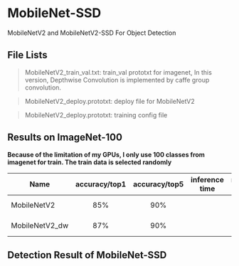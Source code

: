 # MobileNet-SSD
MobileNetV2 and MobileNetV2-SSD For Object Detection   

## File Lists  

>MobileNetV2_train_val.txt: train_val prototxt for imagenet, In this version, Depthwise Convolution is implemented by caffe group convolution.  

>MobileNetV2_deploy.prototxt: deploy file for MobileNetV2

>MobileNetV2_deploy.prototxt: training config file  


## Results on ImageNet-100
**Because of the limitation of my GPUs, I only use 100 classes from imagenet for train. The train data is selected randomly**  

| Name | accuracy/top1 | accuracy/top5 | inference time | model size |Depthwise conv type |
| - | :-: | :-: | :-: | :-: | -: |
| MobileNetV2 | 85% | 90% | | |group convolution |
| MobileNetV2_dw | 87% | 90% | | | depthwise convolution |


## Detection Result of MobileNet-SSD